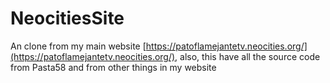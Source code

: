 # NeocitiesSite
An clone from my main website [https://patoflamejantetv.neocities.org/](https://patoflamejantetv.neocities.org/), also, this have all the source code from Pasta58 and from other things in my website
